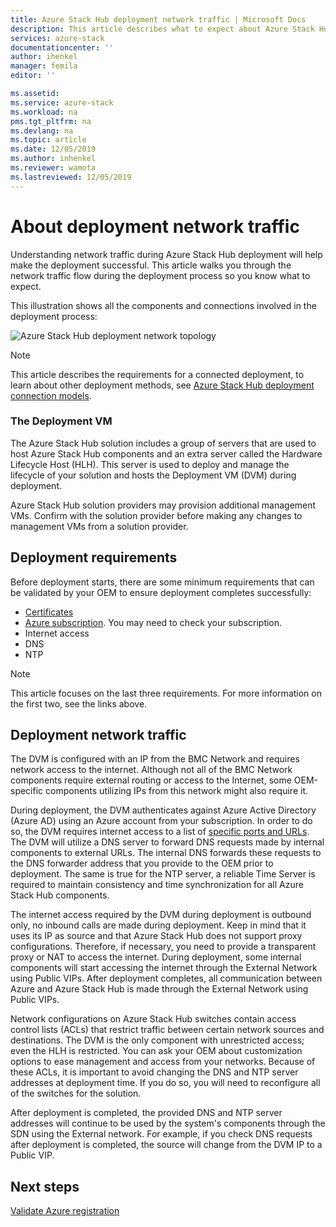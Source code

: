 ```yaml
---
title: Azure Stack Hub deployment network traffic | Microsoft Docs
description: This article describes what to expect about Azure Stack Hub deployment networking processes.
services: azure-stack
documentationcenter: ''
author: ihenkel
manager: femila
editor: ''

ms.assetid: 
ms.service: azure-stack
ms.workload: na
pms.tgt_pltfrm: na
ms.devlang: na
ms.topic: article
ms.date: 12/05/2019
ms.author: inhenkel
ms.reviewer: wamota
ms.lastreviewed: 12/05/2019
---
```


# About deployment network traffic
Understanding network traffic during Azure Stack Hub deployment will help make the deployment successful. This article walks you through the network traffic flow during the deployment process so you know what to expect.

This illustration shows all the components and connections involved in the deployment process:

![Azure Stack Hub deployment network topology](media/deployment-networking/figure1.png)

> [!NOTE]
> This article describes the requirements for a connected deployment, to learn about other deployment methods, see [Azure Stack Hub deployment connection models](azure-stack-connection-models.md).

### The Deployment VM
The Azure Stack Hub solution includes a group of servers that are used to host Azure Stack Hub components and an extra server called the Hardware Lifecycle Host (HLH). This server is used to deploy and manage the lifecycle of your solution and hosts the Deployment VM (DVM) during deployment.

Azure Stack Hub solution providers may provision additional management VMs. Confirm with the solution provider before making any changes to management VMs from a solution provider.

## Deployment requirements
Before deployment starts, there are some minimum requirements that can be validated by your OEM to ensure deployment completes successfully:

-   [Certificates](azure-stack-pki-certs.md)
-   [Azure subscription](azure-stack-validate-registration.md). You may need to check your subscription.
-   Internet access
-   DNS
-   NTP

> [!NOTE]
> This article focuses on the last three requirements. For more information on the first two, see the links above.

## Deployment network traffic
The DVM is configured with an IP from the BMC Network and requires network access to the internet. Although not all of the BMC Network components require external routing or access to the Internet, some OEM-specific components utilizing IPs from this network might also require it.

During deployment, the DVM authenticates against Azure Active Directory (Azure AD) using an Azure account from your subscription. In order to do so, the DVM requires internet access to a list of [specific ports and URLs](azure-stack-integrate-endpoints.md). The DVM will utilize a DNS server to forward DNS requests made by internal components to external URLs. The internal DNS forwards these requests to the DNS forwarder address that you provide to the OEM prior to deployment. The same is true for the NTP server, a reliable Time Server is required to maintain consistency and time synchronization for all Azure Stack Hub components.

The internet access required by the DVM during deployment is outbound only, no inbound calls are made during deployment. Keep in mind that it uses its IP as source and that Azure Stack Hub does not support proxy configurations. Therefore, if necessary, you need to provide a transparent proxy or NAT to access the internet. During deployment, some internal components will start accessing the internet through the External Network using Public VIPs. After deployment completes, all communication between Azure and Azure Stack Hub is made through the External Network using Public VIPs.

Network configurations on Azure Stack Hub switches contain access control lists (ACLs) that restrict traffic between certain network sources and destinations. The DVM is the only component with unrestricted access; even the HLH is restricted. You can ask your OEM about customization options to ease management and access from your networks. Because of these ACLs, it is important to avoid changing the DNS and NTP server addresses at deployment time. If you do so, you will need to reconfigure all of the switches for the solution.

After deployment is completed, the provided DNS and NTP server addresses will continue to be used by the system's components through the SDN using the External network. For example, if you check DNS requests after deployment is completed, the source will change from the DVM IP to a Public VIP.

## Next steps
[Validate Azure registration](azure-stack-validate-registration.md)
